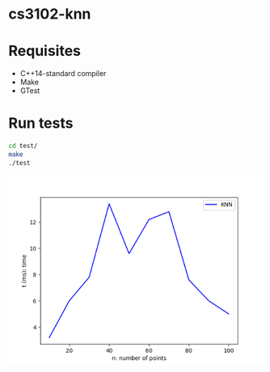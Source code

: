 # cs3102-knn

# Requisites
- C++14-standard compiler
- Make
- GTest

# Run tests
```bash
cd test/
make
./test
```

![](graphics/graphic.png)
